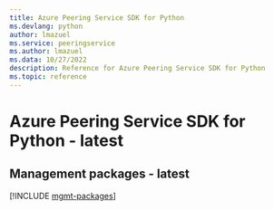 ```yaml
---
title: Azure Peering Service SDK for Python
ms.devlang: python
author: lmazuel
ms.service: peeringservice
ms.author: lmazuel
ms.data: 10/27/2022
description: Reference for Azure Peering Service SDK for Python
ms.topic: reference
---
```

# Azure Peering Service SDK for Python - latest

## Management packages - latest
[!INCLUDE [mgmt-packages](peering-service-mgmt-index.md)]